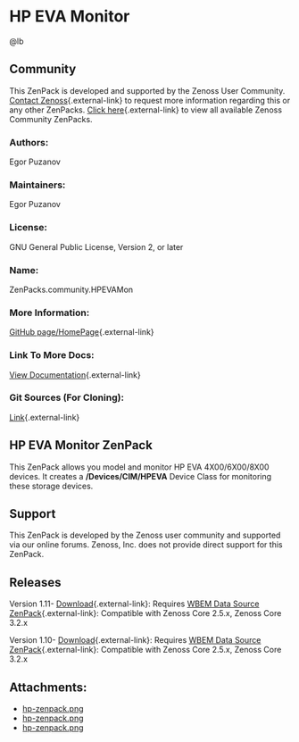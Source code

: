 # HP EVA Monitor

@lb[](img/zenpack-hp-zenpack.png)

## Community

This ZenPack is developed and supported by the Zenoss User Community.
[Contact Zenoss](https://tryit.zenoss.com/zenpack-contact/){.external-link} to
request more information regarding this or any other ZenPacks. [Click here](https://zenoss.com/product/zenpacks?f%5B0%5D=im_field_zenpack_category:1021){.external-link} to
view all available Zenoss Community ZenPacks.

### Authors:

Egor Puzanov

### Maintainers:

Egor Puzanov

### License:

GNU General Public License, Version 2, or later

### Name:

ZenPacks.community.HPEVAMon

### More Information:

[GitHub page/HomePage](http://community.zenoss.org/docs/DOC-5867){.external-link}

### Link To More Docs:

[View Documentation](http://community.zenoss.org/docs/DOC-5867){.external-link}

### Git Sources (For Cloning):

[Link](https://github.com/epuzanov/ZenPacks.community.HPEVAMon.git){.external-link}

## HP EVA Monitor ZenPack

This ZenPack allows you model and monitor HP EVA 4X00/6X00/8X00 devices.
It creates a **/Devices/CIM/HPEVA** Device Class for monitoring these
storage devices.

## Support

This ZenPack is developed by the Zenoss user community and supported via
our online forums. Zenoss, Inc. does not provide direct support for this
ZenPack.

## Releases

Version 1.11- [Download](https://storage.googleapis.com/zenpacks/ZenPacks.community.HPEVAMon/1.11/ZenPacks.community.HPEVAMon-1.11.egg){.external-link}:   Requires [WBEM Data Source ZenPack](https://help.zenoss.com/display/in/WBEM+Data+Source "ZenPack:WBEM Data Source"){.external-link}:   Compatible with Zenoss Core 2.5.x, Zenoss Core 3.2.x

<!-- -->

Version 1.10- [Download](https://storage.googleapis.com/zenpacks/ZenPacks.community.HPEVAMon/1.10/ZenPacks.community.HPEVAMon-1.10.egg){.external-link}:   Requires [WBEM Data Source ZenPack](https://help.zenoss.com/display/in/WBEM+Data+Source "ZenPack:WBEM Data Source"){.external-link}:   Compatible with Zenoss Core 2.5.x, Zenoss Core 3.2.x

## Attachments:

-   [hp-zenpack.png](img/zenpack-hp-zenpack.png)
-   [hp-zenpack.png](img/zenpack-hp-zenpack.png)
-   [hp-zenpack.png](img/zenpack-hp-zenpack.png)

